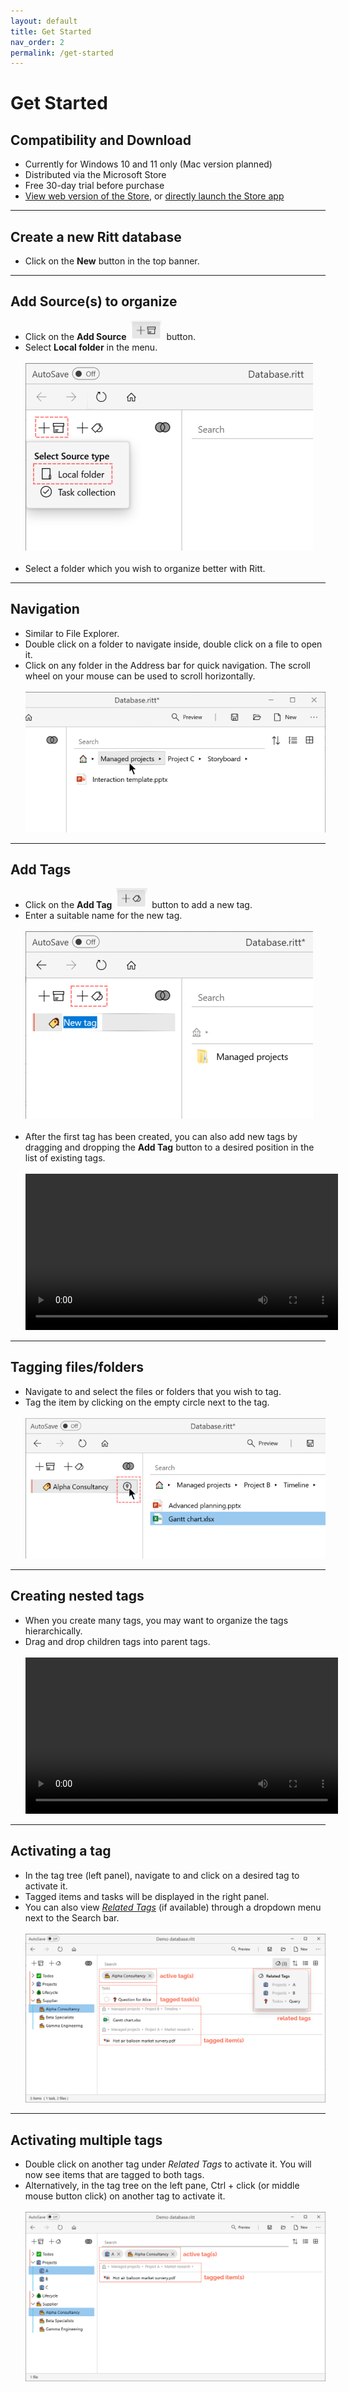 ```yaml
---
layout: default
title: Get Started
nav_order: 2
permalink: /get-started
---
```


# Get Started

## Compatibility and Download

- Currently for Windows 10 and 11 only (Mac version planned)
- Distributed via the Microsoft Store
- Free 30-day trial before purchase
- [View web version of the Store](https://www.microsoft.com/store/apps/9N020ZXP2Z1G?cid=storebadge&ocid=badge), or [directly launch the Store app](ms-windows-store://pdp/?ProductId=9N020ZXP2Z1G)

---

## Create a new Ritt database

- Click on the **New** button in the top banner.

---

## Add Source(s) to organize

- Click on the **Add Source** <img src="img/Button-Add-Source.png" alt="Add Source Button" width="50" style="padding: 0px 3px 0px 3px"/> button.
- Select **Local folder** in the menu. <br/><br/>![Add Source](/img/Add-Source.png) <br/><br/>
- Select a folder which you wish to organize better with Ritt.

---

## Navigation

- Similar to File Explorer.
- Double click on a folder to navigate inside, double click on a file to open it.
- Click on any folder in the Address bar for quick navigation. The scroll wheel on your mouse can be used to scroll horizontally.<br/><br/>![Navigation](/img/Navigation-AddressBar.png)

---

## Add Tags

- Click on the **Add Tag** <img src="img/Button-Add-Tag.png" alt="Add Tag Button" width="50" style="padding: 0px 3px 0px 3px"/> button to add a new tag.
- Enter a suitable name for the new tag. <br/><br/>![Add Tag](/img/Add-Tag.png)<br/><br/>
- After the first tag has been created, you can also add new tags by dragging and dropping the **Add Tag** button to a desired position in the list of existing tags.<br/><br/>
  <video autoplay loop width="500" controls>
    <source src="/img/MOV-Drag-Drop-New-Tag.mov" type="video/mp4">
  </video>

---

## Tagging files/folders

- Navigate to and select the files or folders that you wish to tag.
- Tag the item by clicking on the empty circle next to the tag. <br/><br/>![Tag File](/img/Tag-File.png)

---

## Creating nested tags

- When you create many tags, you may want to organize the tags hierarchically.
- Drag and drop children tags into parent tags.<br/><br/>
  <video autoplay loop width="500" controls>
    <source src="/img/MOV-Drag-Children-to-Parent-Tag.mov" type="video/mp4">
  </video>

---

## Activating a tag

- In the tag tree (left panel), navigate to and click on a desired tag to activate it.
- Tagged items and tasks will be displayed in the right panel.
- You can also view [*Related Tags*](/user-guide/tags/#related-tags) (if available) through a dropdown menu next to the Search bar.
 <br/><br/>![Activated tag](/img/Activated-tag.png)

---

## Activating multiple tags

- Double click on another tag under *Related Tags* to activate it. You will now see items that are tagged to both tags.
- Alternatively, in the tag tree on the left pane, Ctrl + click (or middle mouse button click) on another tag to activate it. <br/><br/>![Activated multiple tags](/img/Activated-multiple-tags.png)


